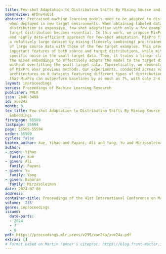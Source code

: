 ```yaml
---
title: Few-shot Adaptation to Distribution Shifts By Mixing Source and Target Embeddings
openreview: ePDnv4xESI
abstract: Pretrained machine learning models need to be adapted to distribution shifts
  when deployed in new target environments. When obtaining labeled data from the target
  distribution is expensive, few-shot adaptation with only a few examples from the
  target distribution becomes essential. In this work, we propose MixPro, a lightweight
  and highly data-efficient approach for few-shot adaptation. MixPro first generates
  a relatively large dataset by mixing (linearly combining) pre-trained embeddings
  of large source data with those of the few target examples. This process preserves
  important features of both source and target distributions, while mitigating the
  specific noise in the small target data. Then, it trains a linear classifier on
  the mixed embeddings to effectively adapts the model to the target distribution
  without overfitting the small target data. Theoretically, we demonstrate the advantages
  of MixPro over previous methods. Our experiments, conducted across various model
  architectures on 8 datasets featuring different types of distribution shifts, reveal
  that MixPro can outperform baselines by as much as 7%, with only 2-4 target examples.
layout: inproceedings
series: Proceedings of Machine Learning Research
publisher: PMLR
issn: 2640-3498
id: xue24a
month: 0
tex_title: Few-shot Adaptation to Distribution Shifts By Mixing Source and Target
  Embeddings
firstpage: 55569
lastpage: 55594
page: 55569-55594
order: 55569
cycles: false
bibtex_author: Xue, Yihao and Payani, Ali and Yang, Yu and Mirzasoleiman, Baharan
author:
- given: Yihao
  family: Xue
- given: Ali
  family: Payani
- given: Yu
  family: Yang
- given: Baharan
  family: Mirzasoleiman
date: 2024-07-08
address:
container-title: Proceedings of the 41st International Conference on Machine Learning
volume: '235'
genre: inproceedings
issued:
  date-parts:
  - 2024
  - 7
  - 8
pdf: https://proceedings.mlr.press/v235/xue24a/xue24a.pdf
extras: []
# Format based on Martin Fenner's citeproc: https://blog.front-matter.io/posts/citeproc-yaml-for-bibliographies/
---
```

